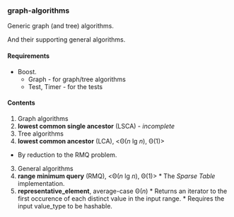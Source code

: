 ### graph-algorithms

Generic graph (and tree) algorithms.

And their supporting general algorithms.

#### Requirements
* Boost.
  * Graph       - for graph/tree algorithms
  * Test, Timer - for the tests

#### Contents
1. Graph algorithms
  1. **lowest common single ancestor** (LSCA) - *incomplete*
2. Tree algorithms
 1. **lowest common ancestor** (LCA), <Θ(*n* lg *n*), Θ(1)>
   * By reduction to the RMQ problem.
3. General algorithms
  1. **range minimum query** (RMQ), <Θ(*n* lg *n*), Θ(1)>
    * The *Sparse Table* implementation.
  2. **representative_element**, average-case Θ(*n*)
    * Returns an iterator to the first occurence of each distinct value in the input range.
    * Requires the input value_type to be hashable.
